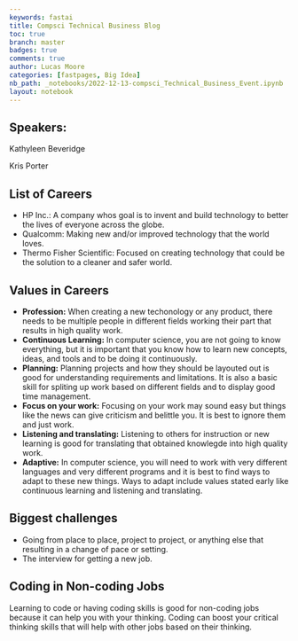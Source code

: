 ```yaml
---
keywords: fastai
title: Compsci Technical Business Blog
toc: true
branch: master
badges: true
comments: true
author: Lucas Moore
categories: [fastpages, Big Idea]
nb_path: _notebooks/2022-12-13-compsci_Technical_Business_Event.ipynb
layout: notebook
---
```


<!--
#################################################
### THIS FILE WAS AUTOGENERATED! DO NOT EDIT! ###
#################################################
# file to edit: _notebooks/2022-12-13-compsci_Technical_Business_Event.ipynb
-->

<div class="container" id="notebook-container">
        
<div class="cell border-box-sizing text_cell rendered"><div class="inner_cell">
<div class="text_cell_render border-box-sizing rendered_html">
<h2 id="Speakers:">Speakers:<a class="anchor-link" href="#Speakers:"> </a></h2><p>Kathyleen Beveridge</p>
<p>Kris Porter</p>

</div>
</div>
</div>
<div class="cell border-box-sizing text_cell rendered"><div class="inner_cell">
<div class="text_cell_render border-box-sizing rendered_html">
<h2 id="List-of-Careers">List of Careers<a class="anchor-link" href="#List-of-Careers"> </a></h2><ul>
<li>HP Inc.: A company whos goal is to invent and build technology to better the lives of everyone across the globe.</li>
<li>Qualcomm: Making new and/or improved technology that the world loves.</li>
<li>Thermo Fisher Scientific: Focused on creating technology that could be the solution to a cleaner and safer world.</li>
</ul>

</div>
</div>
</div>
<div class="cell border-box-sizing text_cell rendered"><div class="inner_cell">
<div class="text_cell_render border-box-sizing rendered_html">
<h2 id="Values-in-Careers">Values in Careers<a class="anchor-link" href="#Values-in-Careers"> </a></h2><ul>
<li><strong>Profession:</strong> When creating a new techonology or any product, there needs to be multiple people in different fields working their part that results in high quality work.</li>
<li><strong>Continuous Learning:</strong> In computer science, you are not going to know everything, but it is important that you know how to learn new concepts, ideas, and tools and to be doing it continuously.</li>
<li><strong>Planning:</strong> Planning projects and how they should be layouted out is good for understanding requirements and limitations. It is also a basic skill for spliting up work based on different fields and to display good time management.</li>
<li><strong>Focus on your work:</strong> Focusing on your work may sound easy but things like the news can give criticism and belittle you. It is best to ignore them and just work.</li>
<li><strong>Listening and translating:</strong> Listening to others for instruction or new learning is good for translating that obtained knowlegde into high quality work.</li>
<li><strong>Adaptive:</strong> In computer science, you will need to work with very different languages and very different programs and it is best to find ways to adapt to these new things. Ways to adapt include values stated early like continuous learning and listening and translating.</li>
</ul>

</div>
</div>
</div>
<div class="cell border-box-sizing text_cell rendered"><div class="inner_cell">
<div class="text_cell_render border-box-sizing rendered_html">
<h2 id="Biggest-challenges">Biggest challenges<a class="anchor-link" href="#Biggest-challenges"> </a></h2><ul>
<li>Going from place to place, project to project, or anything else that resulting in a change of pace or setting. </li>
<li>The interview for getting a new job.</li>
</ul>

</div>
</div>
</div>
<div class="cell border-box-sizing text_cell rendered"><div class="inner_cell">
<div class="text_cell_render border-box-sizing rendered_html">
<h2 id="Coding-in-Non-coding-Jobs">Coding in Non-coding Jobs<a class="anchor-link" href="#Coding-in-Non-coding-Jobs"> </a></h2><p>Learning to code or having coding skills is good for non-coding jobs because it can help you with your thinking. Coding can boost your critical thinking skills that will help with other jobs based on their thinking.</p>

</div>
</div>
</div>
</div>
 

